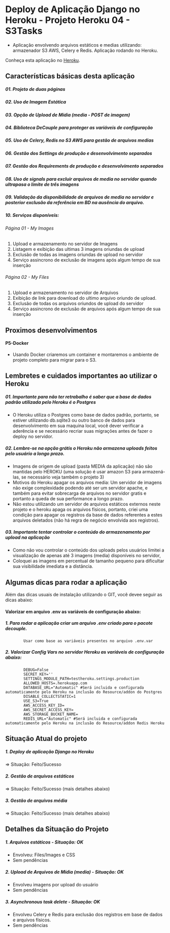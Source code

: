 # Deploy de Aplicação Django no Heroku - Projeto Heroku 04 - S3Tasks
* Aplicação envolvendo arquivos estáticos e medias utilizando: armazenador S3 AWS, Celery e Redis. Aplicação rodando no Heroku.   

Conheça esta aplicação no [Heroku](https://herokus3task.herokuapp.com).

## Características básicas desta aplicação
##### 01. Projeto de duas páginas 
##### 02. Uso de Imagem Estática
##### 03. Opção de Upload de Mídia (media - POST de imagem)
##### 04. Biblioteca DeCouple para proteger as variáveis de configuração
##### 05. Uso de Celery, Redis no S3 AWS para gestão de arquivos medias
##### 06. Gestão dos Settings de produção e desenvolvimento separados
##### 07. Gestão dos Requirements de produção e desenvolvimento separados
##### 08. Uso de signals para excluir arquivos de media no servidor quando ultrapasa o limite de três imagens
##### 09. Validação da disponibilidade de arquivos de media no servidor e posterior exclusão da referência em BD na ausência do arquivo.
##### 10. Serviços disponíveis:
###### Página 01 - My Images 
   01. Upload e armazenamento no servidor de Imagens
   02. Listagem e exibição das ultimas 3 imagens oriundas de upload
   03. Exclusão de todas as imagens oriundas de upload no servidor
   04. Serviço assincrono de exclusão de imagens após algum tempo de sua inserção
###### Página 02 - My Files
   01. Upload e armazenamento no servidor de Arquivos
   02. Exibição de link para download do ultimo arquivo oriundo de upload.
   03. Exclusão de todas os arquivos oriundos de upload do servidor
   04. Serviço assincrono de exclusão de arquivos após algum tempo de sua inserção

## Proximos desenvolvimentos
#### P5-Docker
* Usando Docker criaremos um container e montaremos o ambiente de projeto completo para migrar para o S3.
           
## Lembretes e cuidados importantes ao utilizar o Heroku
##### 01. Importante para não ter retrabalho é saber que a base de dados padrão utilizada pelo Heroku é o Postgres
* O Heroku utiliza o Postgres como base de dados padrão, portanto, se estiver utilizando db.sqlite3 ou outro banco de dados para desenvolvimento em sua maquina local, você dever verificar a aderência e se necessário recriar suas migrações antes de fazer o deploy no servidor.
##### 02. Lembre-se na opção grátis o Heroku não armazena uploads feitos pelo usuário a longo prazo.
* Imagens de origem de upload (pasta MEDIA da aplicação) não são mantidas pelo HEROKU (uma solução é usar amazon S3 para armazená-las, se necessário veja também o projeto 3)
* Motivos do Heroku apagar os arquivos media: Um servidor de imagens não exige complexidade podendo até ser um servidor apache, e também para evitar sobrecarga de arquivos no servidor gratis e portanto a queda de sua performance a longo prazo.
* Não estou utilizando um servidor de arquivos estáticos externos neste projeto e o heroku apaga os arquivos físicos, portanto, criei uma condição para apagar os registros da base de dados referentes a estes arquivos deletados (não há regra de negócio envolvida aos registros).
##### 03. Importante tentar controlar o conteúdo do armazenamento por upload na aplicação 
* Como não vou controlar o conteúdo dos uploads pelos usuários limitei a visualização de apenas até 3 imagens (media) disponíveis no servidor, 
* Coloquei as imagens em percentual de tamanho pequeno para dificultar sua visibilidade imediata e a distância.

## Algumas dicas para rodar a aplicação
 Além das dicas usuais de instalação utilizando o GIT, você devee seguir as dicas abaixo:
 
#### Valorizar em arquivo .env as variáveis de configuração abaixo:
 
##### 1. Para rodar a aplicação criar um arquivo .env criado para o pacote decouple.
            Usar como base as variáveis presentes no arquivo .env.var
            
##### 2. Valorizar Config Vars no servidor Heroku as variáveis de configuração abaixo:
            DEBUG=False
            SECRET_KEY=''
            SETTINGS_MODULE_PATH=testheroku.settings.production
            ALLOWED_HOSTS=.herokuapp.com 
            DATABASE_URL="Automatic" #Será incluida e configurada automaticamente pelo Heroku na inclusão do Resource/addon do Postgres
            DISABLE_COLLECTSTATIC=1
            USE_S3=True
            AWS_ACCESS_KEY_ID=
            AWS_SECRET_ACCESS_KEY=
            AWS_STORAGE_BUCKET_NAME=
            REDIS_URL="Automatic" #Será incluida e configurada automaticamente pelo Heroku na inclusão do Resource/addon Redis Heroku
                          
## Situação Atual do projeto
##### 1. Deploy de aplicação Django no Heroku 
=> Situação: Feito/Sucesso
##### 2. Gestão de arquivos estáticos 
=> Situação: Feito/Sucesso (mais detalhes abaixo) 
##### 3. Gestão de arquivos média 
=> Situação: Feito/Sucesso (mais detalhes abaixo)

## Detalhes da Situação do Projeto

##### 1. Arquivos estáticos - Situação: OK
* Envolveu: Files/Images e CSS
* Sem pendências

##### 2. Upload de Arquivos de Mídia (media) - Situação: OK
* Envolveu imagens por upload do usuário
* Sem pendências

##### 3. Asynchronous task delete - Situação: OK
* Envolveu Celery e Redis para exclusão dos registros em base de dados e arquivos físicos.
* Sem pendências